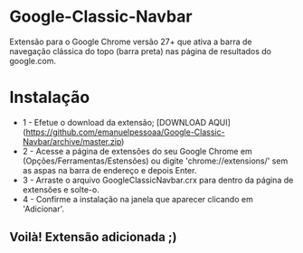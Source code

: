 Google-Classic-Navbar
=====================

Extensão para o Google Chrome versão 27+ que ativa a barra de navegação clássica do topo (barra preta) nas página de resultados do google.com.


Instalação
=====================
* 1 - Efetue o download da extensão; [DOWNLOAD AQUI] (https://github.com/emanuelpessoaa/Google-Classic-Navbar/archive/master.zip)
* 2 - Acesse a página de extensões do seu Google Chrome em (Opções/Ferramentas/Estensões) ou digite 'chrome://extensions/' sem as aspas na barra de endereço e depois Enter.
* 3 - Arraste o arquivo GoogleClassicNavbar.crx para dentro da página de extensões e solte-o.
* 4 - Confirme a instalação na janela que aparecer clicando em 'Adicionar'.

## Voilà! Extensão adicionada ;)
